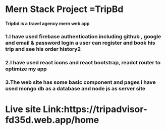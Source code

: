 <h1>Mern  Stack Project =TripBd</h1>
<h4>Tripbd is a travel agency mern web app</h4>
<h3>1.I have used firebase authentication including github , google and email & password login a user can register and book his trip and see his order history2</h3>
<h3>2.I have used react icons and react bootstrap, readct router to optimize my app</h3>
<h3>3.The web site has some basic component and pages i have used mongo db as a database and node js as server site</h3>

<h1>Live site Link:https://tripadvisor-fd35d.web.app/home</h1>
